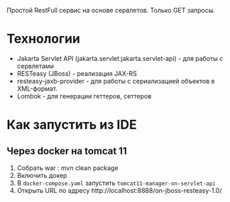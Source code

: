 Простой RestFull сервис на основе сервлетов. Только GET запросы.
# Технологии
* Jakarta Servlet API (jakarta.servlet:jakarta.servlet-api) - для работы с сервлетами
* RESTeasy (JBoss) - реализация JAX-RS
* resteasy-jaxb-provider - для работы с сериализацией объектов в XML-формат.
* Lombok - для генерации геттеров, сеттеров
# Как запустить из IDE
## Через docker на tomcat 11
1. Собрать war : mvn clean package
2. Включить докер
2. В `docker-compose.yaml` запустить `tomcat11-manager-on-servlet-api` 
3. Открыть URL по адресу http://localhost:8888/on-jboss-resteasy-1.0/



